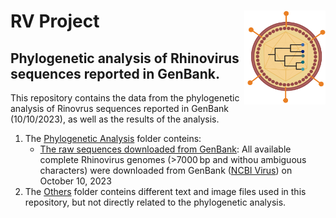 # RV Project <img src="https://github.com/WilliamFernandoC-P/RV_Project/blob/main/Others/Virus_and_Phylogeny_Logo_WFCP.png" alt="logo" style="float: right;" width="130" height="150">
## Phylogenetic analysis of Rhinovirus sequences reported in GenBank.
This repository contains the data from the phylogenetic analysis of Rinovrus sequences reported in GenBank (10/10/2023), as well as the results of the analysis.
1. The [Phylogenetic Analysis](https://github.com/WilliamFernandoC-P/RV_Project/tree/main/Phylogenetic_Analysis) folder conteins:
   - [The raw sequences downloaded from GenBank](https://github.com/WilliamFernandoC-P/RV_Project/blob/main/Phylogenetic_Analysis/Raw_RV_Sequences.fasta): All available complete Rhinovirus genomes (>7000 bp and withou ambiguous characters) were downloaded from GenBank ([NCBI Virus](https://www.ncbi.nlm.nih.gov/labs/virus/vssi/#/)) on October 10, 2023
2. The [Others](https://github.com/WilliamFernandoC-P/RV_Project/tree/main/Others) folder conteins different text and image files used in this repository, but not directly related to the phylogenetic analysis.
